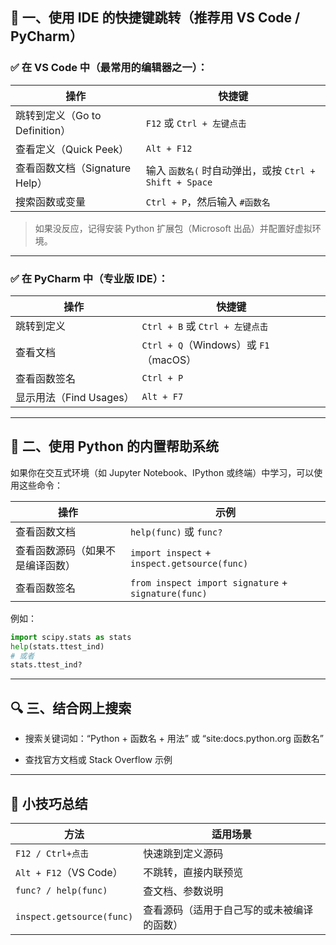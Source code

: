 ## 🧭 一、使用 IDE 的快捷键跳转（推荐用 VS Code / PyCharm）

### ✅ 在 VS Code 中（最常用的编辑器之一）：

|操作|快捷键|
|---|---|
|跳转到定义（Go to Definition）|`F12` 或 `Ctrl + 左键点击`|
|查看定义（Quick Peek）|`Alt + F12`|
|查看函数文档（Signature Help）|输入 `函数名(` 时自动弹出，或按 `Ctrl + Shift + Space`|
|搜索函数或变量|`Ctrl + P`，然后输入 `#函数名`|

> 如果没反应，记得安装 Python 扩展包（Microsoft 出品）并配置好虚拟环境。

---

### ✅ 在 PyCharm 中（专业版 IDE）：

|操作|快捷键|
|---|---|
|跳转到定义|`Ctrl + B` 或 `Ctrl + 左键点击`|
|查看文档|`Ctrl + Q`（Windows）或 `F1`（macOS）|
|查看函数签名|`Ctrl + P`|
|显示用法（Find Usages）|`Alt + F7`|

---

## 📘 二、使用 Python 的内置帮助系统

如果你在交互式环境（如 Jupyter Notebook、IPython 或终端）中学习，可以使用这些命令：

|操作|示例|
|---|---|
|查看函数文档|`help(func)` 或 `func?`|
|查看函数源码（如果不是编译函数）|`import inspect` + `inspect.getsource(func)`|
|查看函数签名|`from inspect import signature` + `signature(func)`|

例如：

```python
import scipy.stats as stats
help(stats.ttest_ind)
# 或者
stats.ttest_ind?
```

---

## 🔍 三、结合网上搜索

- 搜索关键词如：“Python + 函数名 + 用法” 或 “site:docs.python.org 函数名”
    
- 查找官方文档或 Stack Overflow 示例
    

---

## 🎯 小技巧总结

|方法|适用场景|
|---|---|
|`F12 / Ctrl+点击`|快速跳到定义源码|
|`Alt + F12`（VS Code）|不跳转，直接内联预览|
|`func? / help(func)`|查文档、参数说明|
|`inspect.getsource(func)`|查看源码（适用于自己写的或未被编译的函数）|
